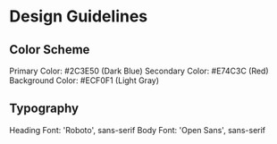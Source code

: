 # Design Guidelines

## Color Scheme
Primary Color: #2C3E50 (Dark Blue)
Secondary Color: #E74C3C (Red)
Background Color: #ECF0F1 (Light Gray)

## Typography
Heading Font: 'Roboto', sans-serif
Body Font: 'Open Sans', sans-serif